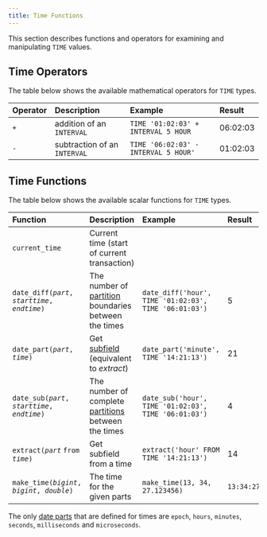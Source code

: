 ```yaml
---
title: Time Functions
---
```


This section describes functions and operators for examining and manipulating `TIME` values.

## Time Operators
The table below shows the available mathematical operators for `TIME` types.

| Operator | Description | Example | Result |
|:---|:---|:---|:---|
| `+` | addition of an `INTERVAL` | `TIME '01:02:03' + INTERVAL 5 HOUR` | 06:02:03 |
| `-` | subtraction of an `INTERVAL` | `TIME '06:02:03' - INTERVAL 5 HOUR'` | 01:02:03 |

## Time Functions
The table below shows the available scalar functions for `TIME` types.

| Function | Description | Example | Result |
|:---|:---|:---|:---|
| `current_time` | Current time (start of current transaction) | | |
| `date_diff(`*`part`*`, `*`starttime`*`, `*`endtime`*`)` | The number of [partition](/docs/sql/functions/datepart) boundaries between the times | `date_diff('hour', TIME '01:02:03', TIME '06:01:03')` | 5 |
| `date_part(`*`part`*`, `*`time`*`)` | Get [subfield](/docs/sql/functions/datepart) (equivalent to *extract*) | `date_part('minute', TIME '14:21:13')` | 21 |
| `date_sub(`*`part`*`, `*`starttime`*`, `*`endtime`*`)` | The number of complete [partitions](/docs/sql/functions/datepart) between the times | `date_sub('hour', TIME '01:02:03', TIME '06:01:03')` | 4 |
| `extract(`*`part`* `from` *`time`*`)` | Get subfield from a time | `extract('hour' FROM TIME '14:21:13')` | 14 |
| `make_time(`*`bigint`*`, `*`bigint`*`, `*`double`*`)` | The time for the given parts | `make_time(13, 34, 27.123456)` | `13:34:27.123456` |

The only [date parts](/docs/sql/functions/datepart) that are defined for times are `epoch`, `hours`, `minutes`, `seconds`, `milliseconds` and `microseconds`.
